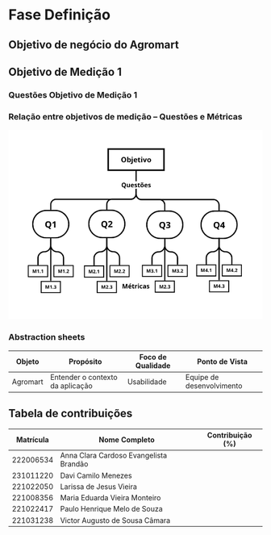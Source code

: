 # Fase Definição

## Objetivo de negócio do Agromart

## Objetivo de Medição 1

### Questões Objetivo de Medição 1

### Relação entre objetivos de medição – Questões e Métricas

![Questões e Métricas](../assets/QuestoesMetricas.png)

### Abstraction sheets

| Objeto            | Propósito                        | Foco de Qualidade        | Ponto de Vista            |
|-------------------|----------------------------------|--------------------------|---------------------------|
| Agromart          | Entender o contexto da aplicação | Usabilidade              | Equipe de desenvolvimento |

## Tabela de contribuições

| Matrícula       | Nome Completo                          | Contribuição (%) |
|-----------------|----------------------------------------|------------------|
| 222006534       | Anna Clara Cardoso Evangelista Brandão |              |
| 231011220       | Davi Camilo Menezes                    |              |
| 221022050       | Larissa de Jesus Vieira                |              |
| 221008356       | Maria Eduarda Vieira Monteiro          |               |
| 221022417       | Paulo Henrique Melo de Souza           |               |
| 221031238       | Victor Augusto de Sousa Câmara         |               |
